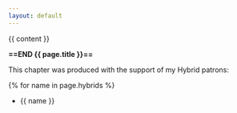 ```yaml
---
layout: default
---
```


{{ content }}

**==END {{ page.title }}==**

This chapter was produced with the support of my Hybrid patrons:

{% for name in page.hybrids %}
* {{ name }}
